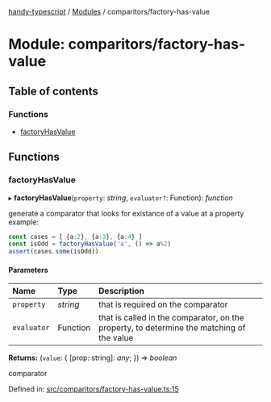 [handy-typescript](../README.md) / [Modules](../modules.md) / comparitors/factory-has-value

# Module: comparitors/factory-has-value

## Table of contents

### Functions

- [factoryHasValue](comparitors_factory_has_value.md#factoryhasvalue)

## Functions

### factoryHasValue

▸ **factoryHasValue**(`property`: *string*, `evaluator?`: Function): *function*

generate a comparator that looks for existance of a value at a property
example:
```typescript
const cases = [ {a:2}, {a:3}, {a:4} ]
const isOdd = factoryHasValue('a', () => a%2)
assert(cases.some(isOdd))
```

#### Parameters

| Name | Type | Description |
| :------ | :------ | :------ |
| `property` | *string* | that is required on the comparator |
| `evaluator` | Function | that is called in the comparator, on the property, to determine the matching of the value |

**Returns:** (`value`: { [prop: string]: *any*;  }) => *boolean*

comparator

Defined in: [src/comparitors/factory-has-value.ts:15](https://github.com/robbiemu/handy-typescript/blob/36c23cf/src/comparitors/factory-has-value.ts#L15)
